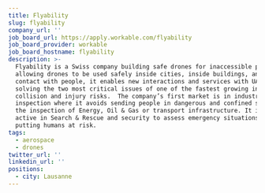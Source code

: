 ```yaml
---
title: Flyability
slug: flyability
company_url: ''
job_board_url: https://apply.workable.com/flyability
job_board_provider: workable
job_board_hostname: flyability
description: >-
  Flyability is a Swiss company building safe drones for inaccessible places. By
  allowing drones to be used safely inside cities, inside buildings, and in
  contact with people, it enables new interactions and services with UAVs and
  solving the two most critical issues of one of the fastest growing industries:
  collision and injury risks.  The company’s first market is in industrial
  inspection where it avoids sending people in dangerous and confined spaces for
  the inspection of Energy, Oil & Gas or transport infrastructure. It is also
  active in Search & Rescue and security to assess emergency situations without
  putting humans at risk.
tags:
  - aerospace
  - drones
twitter_url: ''
linkedin_url: ''
positions:
  - city: Lausanne
---
```

